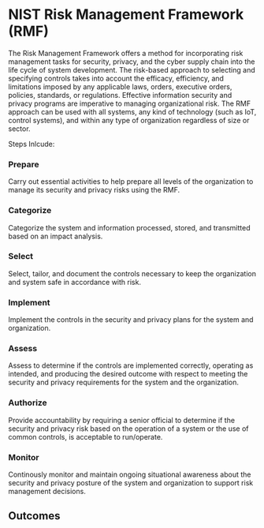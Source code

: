# NIST Risk Management Framework (RMF)
The Risk Management Framework offers a method for incorporating risk management tasks for security, privacy, and the cyber supply chain into the life cycle of system development. The risk-based approach to selecting and specifying controls takes into account the efficacy, efficiency, and limitations imposed by any applicable laws, orders, executive orders, policies, standards, or regulations. Effective information security and privacy programs are imperative to managing organizational risk. The RMF approach can be used with all systems, any kind of technology (such as IoT, control systems), and within any type of organization regardless of size or sector.

Steps Inlcude:
### Prepare 
Carry out essential activities to help prepare all levels of the organization to manage its security and privacy risks using the RMF.

### Categorize 
Categorize the system and information processed, stored, and transmitted based on an impact analysis.

### Select 
Select, tailor, and document the controls necessary to keep the organization and system safe in accordance with risk.

### Implement 
Implement the controls in the security and privacy plans for the system and organization.

### Assess 
Assess to determine if the controls are implemented correctly, operating as intended, and producing the desired outcome with respect
to meeting the security and privacy requirements for the system and the organization.

### Authorize
Provide  accountability by requiring a senior official to determine if the security and privacy risk based on the operation of a system or the use of common controls, is acceptable to run/operate.

### Monitor
Continously monitor and maintain ongoing situational awareness about the security and privacy posture of the system and organization to support risk management decisions.

## Outcomes
